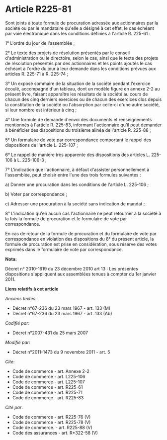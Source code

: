 # Article R225-81

Sont joints à toute formule de procuration adressée aux actionnaires par la société ou par le mandataire qu'elle a désigné à
cet effet, le cas échéant par voie électronique dans les conditions définies à l'article R. 225-61 : 

1° L'ordre du jour de l'assemblée ; 

2° Le texte des projets de résolution présentés par le conseil d'administration ou le directoire, selon le cas, ainsi que le
texte des projets de résolution présentés par des actionnaires et les points ajoutés le cas échéant à l'ordre du jour à leur
demande dans les conditions prévues aux articles R. 225-71 à R. 225-74 ; 

3° Un exposé sommaire de la situation de la société pendant l'exercice écoulé, accompagné d'un tableau, dont un modèle figure
en annexe 2-2 au présent livre, faisant apparaître les résultats de la société au cours de chacun des cinq derniers exercices
ou de chacun des exercices clos depuis la constitution de la société ou l'absorption par celle-ci d'une autre société, si
leur nombre est inférieur à cinq ; 

4° Une formule de demande d'envoi des documents et renseignements mentionnés à l'article R. 225-83, informant l'actionnaire
qu'il peut demander à bénéficier des dispositions du troisième alinéa de l'article R. 225-88 ; 

5° Un formulaire de vote par correspondance comportant le rappel des dispositions de l'article L. 225-107 ; 

6° Le rappel de manière très apparente des dispositions des articles L. 225-106 à L. 225-106-3 ; 

7° L'indication que l'actionnaire, à défaut d'assister personnellement à l'assemblée, peut choisir entre l'une des trois
formules suivantes : 

a) Donner une procuration dans les conditions de l'article L. 225-106 ; 

b) Voter par correspondance ; 

c) Adresser une procuration à la société sans indication de mandat ; 

8° L'indication qu'en aucun cas l'actionnaire ne peut retourner à la société à la fois la formule de procuration et le
formulaire de vote par correspondance. 

En cas de retour de la formule de procuration et du formulaire de vote par correspondance en violation des dispositions du 8°
du présent article, la formule de procuration est prise en considération, sous réserve des votes exprimés dans le formulaire
de vote par correspondance.

**Nota:**

Décret n° 2010-1619 du 23 décembre 2010 art 13 : Les présentes dispositions s'appliquent aux assemblées tenues à compter du
1er janvier 2011.

**Liens relatifs à cet article**

_Anciens textes_:

  - Décret n°67-236 du 23 mars 1967 - art. 133 (M)
  - Décret n°67-236 du 23 mars 1967 - art. 133 (Ab)

_Codifié par_:

  - Décret n°2007-431 du 25 mars 2007

_Modifié par_:

  - Décret n°2011-1473 du 9 novembre 2011 - art. 5

_Cite_:

  - Code de commerce - art. Annexe 2-2
  - Code de commerce - art. L225-106
  - Code de commerce - art. L225-107
  - Code de commerce - art. R225-61
  - Code de commerce - art. R225-71
  - Code de commerce - art. R225-83

_Cité par_:

  - Code de commerce - art. R225-76 (V)
  - Code de commerce - art. R225-78 (V)
  - Code de commerce. - art. R225-88 (V)
  - Code des assurances - art. R*322-58 (V)
